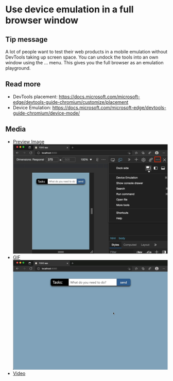 # Use device emulation in a full browser window

## Tip message

A lot of people want to test their web products in a mobile emulation without DevTools taking up screen space. You can undock the tools into an own window using the … menu. This gives you the full browser as an emulation playground.

## Read more 
* DevTools placement: https://docs.microsoft.com/microsoft-edge/devtools-guide-chromium/customize/placement 
* Device Emulation: https://docs.microsoft.com/microsoft-edge/devtools-guide-chromium/device-mode/

## Media  

* [Preview Image](media/use-device-emulation-in-full-window.png)
![The … menu allows you to undock DevTools into an own window so you can use the full browser space for device emulation](media/use-device-emulation-in-full-window.png)
* [GIF](media/use-device-emulation-in-full-window.gif)
![Recording of how to undock developer tools to an own window so you can use media emulation in the full browser window without having to scale the emulated device](media/use-device-emulation-in-full-window.gif)
* [Video](media/use-device-emulation-in-full-window.mp4)